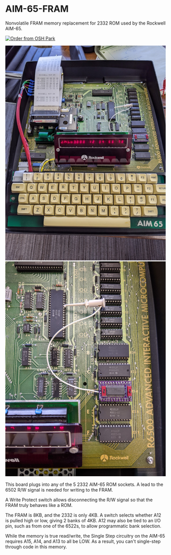 # AIM-65-FRAM

Nonvolatile FRAM memory replacement for 2332 ROM used by the Rockwell AIM-65.

<a href="https://oshpark.com/shared_projects/X4W64rqJ"><img src="https://oshpark.com/packs/media/images/badge-5f4e3bf4bf68f72ff88bd92e0089e9cf.png" alt="Order from OSH Park"></img></a>

<p align="middle">
  <img src="PXL_20201108_224736572.jpg" width="550" title="Image 1">
  <img src="PXL_20201108_224743412.jpg" width="550" title="Image 2">
</p>

This board plugs into any of the 5 2332 AIM-65 ROM sockets. 
A lead to the 6502 R/W signal is needed for writing to the FRAM.

A Write Protect switch allows disconnecting the R/W signal so that the FRAM truly behaves like a ROM.

The FRAM is 8KB, and the 2332 is only 4KB. A switch selects whether A12 is pulled high or low, giving 2 banks of 4KB. 
A12 may also be tied to an I/O pin, such as from one of the 6522s, to allow programmatic bank selection.

While the memory is true read/write, the Single Step circuitry on the AIM-65 requires A15, A14, and A13 to all be LOW.
As a result, you can't single-step through code in this memory.

